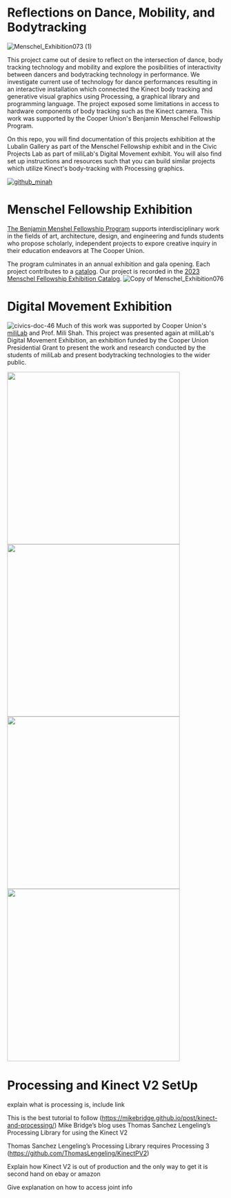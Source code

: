 # Reflections on Dance, Mobility, and Bodytracking
![Menschel_Exhibition073 (1)](https://user-images.githubusercontent.com/71452451/231338377-55c37385-0db7-4615-b4f7-b393ede7495b.jpg)

This project came out of desire to reflect on the intersection of dance, body tracking technology and mobility and explore the posibilities of interactivity between dancers and bodytracking technology in performance. We investigate current use of technology for dance performances resulting in an interactive installation which connected the Kinect body tracking and generative visual graphics using Processing, a graphical library and programming language. The project exposed some limitations in access to hardware components of body tracking such as the Kinect camera. This work was supported by the Cooper Union's Benjamin Menschel Fellowship Program.

On this repo, you will find documentation of this projects exhibition at the Lubalin Gallery as part of the Menschel Fellowship exhibit and in the Civic Projects Lab as part of miliLab's Digital Movement exhibit. You will also find set up instructions and resources such that you can build similar projects which utilize Kinect's body-tracking with Processing graphics.

[![github_minah](https://user-images.githubusercontent.com/71452451/232954180-97ce6a55-4aaa-4298-8c01-09a1279b4769.png)](https://www.youtube.com/watch?v=XrtT-O2CED0)

# Menschel Fellowship Exhibition
[The Benjamin Menshel Fellowship Program](https://cooper.edu/academics/research-fellowships/benjamin-menschel-fellowship-program) supports interdisciplinary work in the fields of art, architecture, design, and engineering and funds students who propose scholarly, independent projects to expore creative inquiry in their education endeavors at The Cooper Union.

The program culminates in an annual exhibition and gala opening. Each project contributes to a [catalog](https://cooper.edu/academics/research-fellowships/menschel-catalogs). Our project is recorded in the [2023 Menschel Fellowship Exhibition Catalog](https://cooper.edu/sites/default/files/uploads/assets/development/menschel%20catalogue_ML.pdf).
![Copy of Menschel_Exhibition076](https://user-images.githubusercontent.com/71452451/231519182-ca767fbe-f395-4e59-a82e-5c7bd3d6bc57.jpg)


# Digital Movement Exhibition
![civics-doc-46](https://user-images.githubusercontent.com/71452451/232956643-9c1e74df-d4fe-4a30-b9cb-085809c439dd.jpg)
Much of this work was supported by Cooper Union's [miliLab](http://faculty.cooper.edu/mili/miliLab/index.html) and Prof. Mili Shah. This project was presented again at miliLab's Digital Movement Exhibition, an exhibition funded by the Cooper Union Presidential Grant to present the work and research conducted by the students of miliLab and present bodytracking technologies to the wider public.

<img src="https://user-images.githubusercontent.com/71452451/232956577-294b0f61-b825-4526-833b-7777d2e8071e.jpg" width="400"> <img src="https://user-images.githubusercontent.com/71452451/232956604-9d790fa0-b742-4fe5-b8a2-04866bbbe649.jpg" width="400">
<img src="https://user-images.githubusercontent.com/71452451/232956675-1d6aaa78-2791-44e4-83c2-869b474b91f1.jpg" width="400"> <img src="https://user-images.githubusercontent.com/71452451/232956680-ae278078-8efe-40d2-bfd3-c592b8966c46.jpg" width="400">


# Processing and Kinect V2 SetUp
explain what is processing is, include link

This is the best tutorial to follow (https://mikebridge.github.io/post/kinect-and-processing/)
Mike Bridge’s blog uses Thomas Sanchez Lengeling’s Processing Library for using the Kinect V2

Thomas Sanchez Lengeling’s Processing Library requires Processing 3 (https://github.com/ThomasLengeling/KinectPV2)

Explain how Kinect V2 is out of production and the only way to get it is second hand on ebay or amazon

Give explanation on how to access joint info

